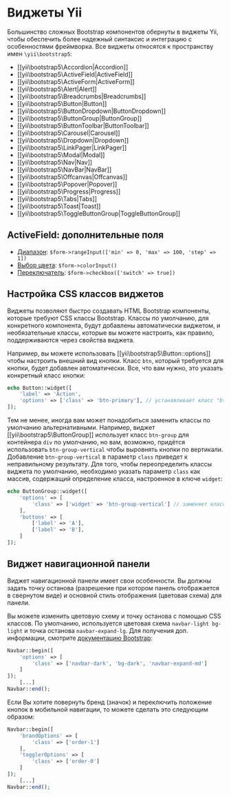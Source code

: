 Виджеты Yii
===========

Большинство сложных Bootstrap компонентов обернуты в виджеты Yii, чтобы обеспечить более надежный синтаксис и интеграцию с особенностями фреймворка. Все виджеты относятся к пространству имен `\yii\bootstrap5`:

- [[yii\bootstrap5\Accordion|Accordion]]
- [[yii\bootstrap5\ActiveField|ActiveField]]
- [[yii\bootstrap5\ActiveForm|ActiveForm]]
- [[yii\bootstrap5\Alert|Alert]]
- [[yii\bootstrap5\Breadcrumbs|Breadcrumbs]]
- [[yii\bootstrap5\Button|Button]]
- [[yii\bootstrap5\ButtonDropdown|ButtonDropdown]]
- [[yii\bootstrap5\ButtonGroup|ButtonGroup]]
- [[yii\bootstrap5\ButtonToolbar|ButtonToolbar]]
- [[yii\bootstrap5\Carousel|Carousel]]
- [[yii\bootstrap5\Dropdown|Dropdown]]
- [[yii\bootstrap5\LinkPager|LinkPager]]
- [[yii\bootstrap5\Modal|Modal]]
- [[yii\bootstrap5\Nav|Nav]]
- [[yii\bootstrap5\NavBar|NavBar]]
- [[yii\bootstrap5\Offcanvas|Offcanvas]]
- [[yii\bootstrap5\Popover|Popover]]
- [[yii\bootstrap5\Progress|Progress]]
- [[yii\bootstrap5\Tabs|Tabs]]
- [[yii\bootstrap5\Toast|Toast]]
- [[yii\bootstrap5\ToggleButtonGroup|ToggleButtonGroup]]

## ActiveField: дополнительные поля <span id="additional-fields"></span>

- [Диапазон](https://getbootstrap.com/docs/5.1/forms/range/): `$form->rangeInput(['min' => 0, 'max' => 100, 'step' => 1])`
- [Выбор цвета](https://getbootstrap.com/docs/5.1/forms/form-control/#color): `$form->colorInput()`
- [Переключатель](https://getbootstrap.com/docs/5.1/forms/checks-radios/#switches): `$form->checkbox(['switch' => true])`

## Настройка CSS классов виджетов <span id="customizing-css-classes"></span>

Виджеты позволяют быстро создавать HTML Bootstrap компоненты, которые требуют CSS классы Bootstrap. Классы по умолчанию, для конкретного компонента, будут добавлены автоматически виджетом, и необязательные классы, которые вы можете настроить, как правило, поддерживаются через свойства виджета.

Например, вы можете использовать [[yii\bootstrap5\Button::options]] чтобы настроить внешний вид кнопки. Класс `btn`, который требуется для кнопки, будет добавлен автоматически. Все, что вам нужно, это указать конкретный класс кнопки:

```php
echo Button::widget([
    'label' => 'Action',
    'options' => ['class' => 'btn-primary'], // устанавливает класс "btn btn-primary"
]);
```

Тем не менее, иногда вам может понадобиться заменить классы по умолчанию альтернативными. Например, виджет [[yii\bootstrap5\ButtonGroup]] использует класс `btn-group` для контейнера `div` по умолчанию, но вам, возможно, придётся использовать `btn-group-vertical` чтобы выровнять кнопки по вертикали. Добавление `btn-group-vertical` в параметр `class` приведет к неправильному результату. Для того, чтобы переопределить классы виджета по умолчанию, необходимо указать параметр `class` как массив, содержащий определение класса, настроенное в ключе `widget`:

```php
echo ButtonGroup::widget([
    'options' => [
        'class' => ['widget' => 'btn-group-vertical'] // заменяет класс 'btn-group' на 'btn-group-vertical'
    ],
    'buttons' => [
        ['label' => 'A'],
        ['label' => 'B'],
    ]
]);
```

## Виджет навигационной панели <span id="navbar-widget"></span>

Виджет навигационной панели имеет свои особенности. Вы должны задать точку останова (разрешение при котором панель отображается в свернутом виде)
и основной стиль отображения (цветовая схема) для панели.

Вы можете изменить цветовую схему и точку останова с помощью CSS классов. По умолчанию, используется цветовая схема 
`navbar-light bg-light` и точка останова `navbar-expand-lg`. Для получения доп. информации, смотрите [документацию Bootstrap](https://getbootstrap.com/docs/5.1/components/navbar/):

```php
Navbar::begin([
    'options' => [
        'class' => ['navbar-dark', 'bg-dark', 'navbar-expand-md']
    ]
]);
    [...]
Navbar::end();
``` 

Если Вы хотите повернуть бренд (значок) и переключить положение кнопок в мобильной навигации, то можете сделать это следующим образом:

```php
Navbar::begin([
	'brandOptions' => [
		'class' => ['order-1']
	],
	'togglerOptions' => [
		'class' => ['order-0']
	]
]);
    [...]
Navbar::end();
```
